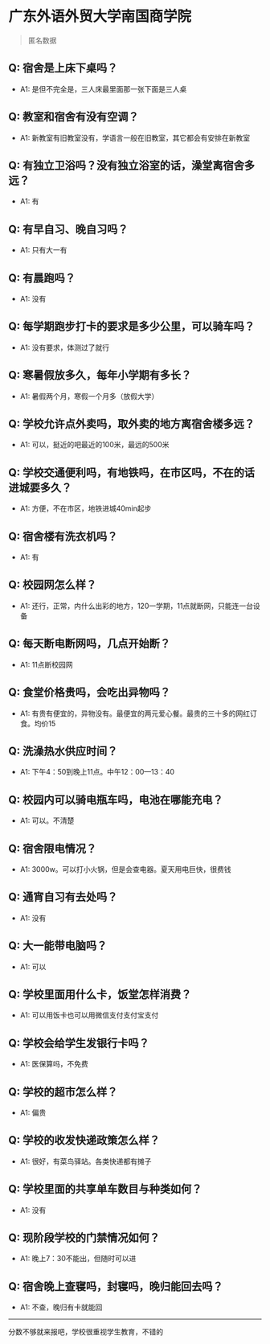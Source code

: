 # 广东外语外贸大学南国商学院
> 匿名数据
## Q: 宿舍是上床下桌吗？
- A1: 是但不完全是，三人床最里面那一张下面是三人桌
## Q: 教室和宿舍有没有空调？
- A1: 新教室有旧教室没有，学语言一般在旧教室，其它都会有安排在新教室
## Q: 有独立卫浴吗？没有独立浴室的话，澡堂离宿舍多远？
- A1: 有
## Q: 有早自习、晚自习吗？
- A1: 只有大一有
## Q: 有晨跑吗？
- A1: 没有
## Q: 每学期跑步打卡的要求是多少公里，可以骑车吗？
- A1: 没有要求，体测过了就行
## Q: 寒暑假放多久，每年小学期有多长？
- A1: 暑假两个月，寒假一个月多（放假大学）
## Q: 学校允许点外卖吗，取外卖的地方离宿舍楼多远？
- A1: 可以，挺近的吧最近的100米，最远的500米
## Q: 学校交通便利吗，有地铁吗，在市区吗，不在的话进城要多久？
- A1: 方便，不在市区，地铁进城40min起步
## Q: 宿舍楼有洗衣机吗？
- A1: 有
## Q: 校园网怎么样？
- A1: 还行，正常，内什么出彩的地方，120一学期，11点就断网，只能连一台设备
## Q: 每天断电断网吗，几点开始断？
- A1: 11点断校园网
## Q: 食堂价格贵吗，会吃出异物吗？
- A1: 有贵有便宜的，异物没有。最便宜的两元爱心餐。最贵的三十多的网红订食。均价15
## Q: 洗澡热水供应时间？
- A1: 下午4：50到晚上11点。中午12：00—13：40
## Q: 校园内可以骑电瓶车吗，电池在哪能充电？
- A1: 可以。不清楚
## Q: 宿舍限电情况？
- A1: 3000w。可以打小火锅，但是会查电器。夏天用电巨快，很费钱
## Q: 通宵自习有去处吗？
- A1: 没有
## Q: 大一能带电脑吗？
- A1: 可以
## Q: 学校里面用什么卡，饭堂怎样消费？
- A1: 可以用饭卡也可以用微信支付支付宝支付
## Q: 学校会给学生发银行卡吗？
- A1: 医保算吗，不免费
## Q: 学校的超市怎么样？
- A1: 偏贵
## Q: 学校的收发快递政策怎么样？
- A1: 很好，有菜鸟驿站。各类快递都有摊子
## Q: 学校里面的共享单车数目与种类如何？
- A1: 没有
## Q: 现阶段学校的门禁情况如何？
- A1: 晚上7：30不能出，但随时可以进
## Q: 宿舍晚上查寝吗，封寝吗，晚归能回去吗？
- A1: 不查，晚归有卡就能回
***
分数不够就来报吧，学校很重视学生教育，不错的
